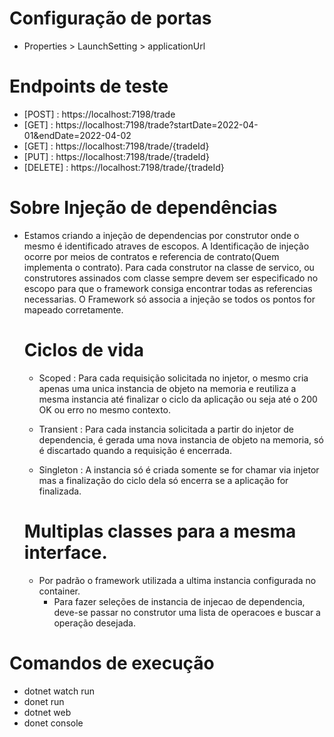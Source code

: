 # Configuração de portas
  - Properties > LaunchSetting > applicationUrl
# Endpoints de teste
  - [POST] : https://localhost:7198/trade
  - [GET] : https://localhost:7198/trade?startDate=2022-04-01&endDate=2022-04-02
  - [GET] : https://localhost:7198/trade/{tradeId}
  - [PUT] : https://localhost:7198/trade/{tradeId}
  - [DELETE] : https://localhost:7198/trade/{tradeId}

# Sobre Injeção de dependências
  - Estamos criando a injeção de dependencias por construtor onde o mesmo
    é identificado atraves de escopos. A Identificação de injeção ocorre
    por meios de contratos e referencia de contrato(Quem implementa o contrato).
    Para cada construtor na classe de servico, ou construtores assinados com classe
    sempre devem ser especificado no escopo para que o framework consiga encontrar 
    todas as referencias necessarias. O Framework só associa a injeção se todos os pontos
    for mapeado corretamente.

    # Ciclos de vida
      - Scoped : Para cada requisição solicitada no injetor, o mesmo cria apenas uma unica instancia de objeto na memoria e reutiliza a mesma instancia até finalizar o ciclo da aplicação ou seja até o 200 OK ou erro no mesmo contexto. 

      - Transient : Para cada instancia solicitada a partir do injetor de dependencia, é gerada uma nova instancia de objeto na memoria, só é discartado quando a requisição é encerrada.

      - Singleton : A instancia só é criada somente se for chamar via injetor mas a finalização do ciclo dela só encerra se a aplicação for finalizada.

    # Multiplas classes para a mesma interface.
      - Por padrão o framework utilizada a ultima instancia configurada no container.
        -  Para fazer seleções de instancia de injecao de dependencia, deve-se passar no 
           construtor uma lista de   operacoes e buscar a operação desejada.
# Comandos de execução
  - dotnet watch run
  - donet run
  - dotnet web
  - donet console
   


  
  
